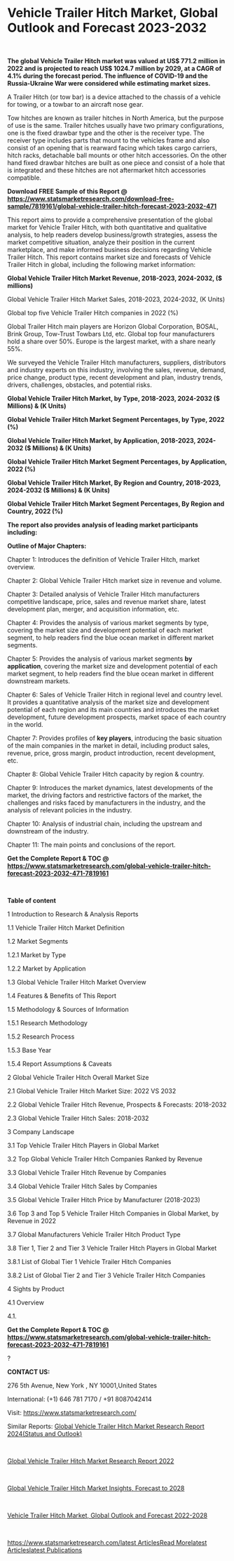 <h1>Vehicle Trailer Hitch Market, Global Outlook and Forecast 2023-2032</h1><br/><p><strong>The global Vehicle Trailer Hitch market was valued at US$ 771.2 million in 2022 and is projected to reach US$ 1024.7 million by 2029, at a <strong>CAGR</strong> of 4.1% during the forecast period. The influence of COVID-19 and the Russia-Ukraine War were considered while estimating market sizes.</strong></p>
 
 
 
 <p>A Trailer Hitch (or tow bar) is a device attached to the chassis of a vehicle for towing, or a towbar to an aircraft nose gear.</p>
 
 
 
 <p>Tow hitches are known as trailer hitches in North America, but the purpose of use is the same. Trailer hitches usually have two primary configurations, one is the fixed drawbar type and the other is the receiver type. The receiver type includes parts that mount to the vehicles frame and also consist of an opening that is rearward facing which takes cargo carriers, hitch racks, detachable ball mounts or other hitch accessories. On the other hand fixed drawbar hitches are built as one piece and consist of a hole that is integrated and these hitches are not aftermarket hitch accessories compatible.</p>
 
 
 
 <p><strong>Download FREE Sample of this Report @ <a href="https://www.statsmarketresearch.com/download-free-sample/7819161/global-vehicle-trailer-hitch-forecast-2023-2032-471">https://www.statsmarketresearch.com/download-free-sample/7819161/global-vehicle-trailer-hitch-forecast-2023-2032-471</a></strong></p>
 
 
 
 <p>This report aims to provide a comprehensive presentation of the global market for Vehicle Trailer Hitch, with both quantitative and qualitative analysis, to help readers develop business/growth strategies, assess the market competitive situation, analyze their position in the current marketplace, and make informed business decisions regarding Vehicle Trailer Hitch. This report contains market size and forecasts of Vehicle Trailer Hitch in global, including the following market information:</p>
 
 
 
 <p><strong>Global Vehicle Trailer Hitch Market Revenue, 2018-2023, 2024-2032, ($ millions)</strong></p>
 
 
 
 <p>Global Vehicle Trailer Hitch Market Sales, 2018-2023, 2024-2032, (K Units)</p>
 
 
 
 <p>Global top five Vehicle Trailer Hitch companies in 2022 (%)</p>
 
 
 
 <p>Global Trailer Hitch main players are Horizon Global Corporation, BOSAL, Brink Group, Tow-Trust Towbars Ltd, etc. Global top four manufacturers hold a share over 50%. Europe is the largest market, with a share nearly 55%.</p>
 
 
 
 <p>We surveyed the Vehicle Trailer Hitch manufacturers, suppliers, distributors and industry experts on this industry, involving the sales, revenue, demand, price change, product type, recent development and plan, industry trends, drivers, challenges, obstacles, and potential risks.</p>
 
 
 
 <p><strong>Global Vehicle Trailer Hitch Market, by Type, 2018-2023, 2024-2032 ($ Millions) & (K Units)</strong></p>
 
 
 
 <p><strong>Global Vehicle Trailer Hitch Market Segment Percentages, by Type, 2022 (%)</strong></p>
 
 
 
 <p><strong>Global Vehicle Trailer Hitch Market, <strong>by Application</strong>, 2018-2023, 2024-2032 ($ Millions) & (K Units)</strong></p>
 
 
 
 <p><strong>Global Vehicle Trailer Hitch Market Segment Percentages, <strong>by Application</strong>, 2022 (%)</strong></p>
 
 
 
 <p><strong>Global Vehicle Trailer Hitch Market, By Region and Country, 2018-2023, 2024-2032 ($ Millions) & (K Units)</strong></p>
 
 
 
 <p><strong>Global Vehicle Trailer Hitch Market Segment Percentages, By Region and Country, 2022 (%)</strong></p>
 
 
 
 <p><strong>The report also provides analysis of leading market participants including:</strong></p>
 
 
 
 <p><strong>Outline of Major Chapters:</strong></p>
 
 
 
 <p>Chapter 1: Introduces the definition of Vehicle Trailer Hitch, market overview.</p>
 
 
 
 <p>Chapter 2: Global Vehicle Trailer Hitch market size in revenue and volume.</p>
 
 
 
 <p>Chapter 3: Detailed analysis of Vehicle Trailer Hitch manufacturers competitive landscape, price, sales and revenue market share, latest development plan, merger, and acquisition information, etc.</p>
 
 
 
 <p>Chapter 4: Provides the analysis of various market segments by type, covering the market size and development potential of each market segment, to help readers find the blue ocean market in different market segments.</p>
 
 
 
 <p>Chapter 5: Provides the analysis of various market segments <strong>by application</strong>, covering the market size and development potential of each market segment, to help readers find the blue ocean market in different downstream markets.</p>
 
 
 
 <p>Chapter 6: Sales of Vehicle Trailer Hitch in regional level and country level. It provides a quantitative analysis of the market size and development potential of each region and its main countries and introduces the market development, future development prospects, market space of each country in the world.</p>
 
 
 
 <p>Chapter 7: Provides profiles of <strong>key players</strong>, introducing the basic situation of the main companies in the market in detail, including product sales, revenue, price, gross margin, product introduction, recent development, etc.</p>
 
 
 
 <p>Chapter 8: Global Vehicle Trailer Hitch capacity by region & country.</p>
 
 
 
 <p>Chapter 9: Introduces the market dynamics, latest developments of the market, the driving factors and restrictive factors of the market, the challenges and risks faced by manufacturers in the industry, and the analysis of relevant policies in the industry.</p>
 
 
 
 <p>Chapter 10: Analysis of industrial chain, including the upstream and downstream of the industry.</p>
 
 
 
 <p>Chapter 11: The main points and conclusions of the report.</p>
 
 
 
 <div><b>Get the Complete Report & TOC @ <a href="https://www.statsmarketresearch.com/global-vehicle-trailer-hitch-forecast-2023-2032-471-7819161">https://www.statsmarketresearch.com/global-vehicle-trailer-hitch-forecast-2023-2032-471-7819161</a></b></div>
 
 
 
 <p><br />
 
 <b>Table of content</b></p>
 
 
 
 <p>1 Introduction to Research & Analysis Reports<br />
 
 1.1 Vehicle Trailer Hitch Market Definition<br />
 
 1.2 Market Segments<br />
 
 1.2.1 Market by Type<br />
 
 1.2.2 Market by Application<br />
 
 1.3 Global Vehicle Trailer Hitch Market Overview<br />
 
 1.4 Features & Benefits of This Report<br />
 
 1.5 Methodology & Sources of Information<br />
 
 1.5.1 Research Methodology<br />
 
 1.5.2 Research Process<br />
 
 1.5.3 Base Year<br />
 
 1.5.4 Report Assumptions & Caveats<br />
 
 2 Global Vehicle Trailer Hitch Overall Market Size<br />
 
 2.1 Global Vehicle Trailer Hitch Market Size: 2022 VS 2032<br />
 
 2.2 Global Vehicle Trailer Hitch Revenue, Prospects & Forecasts: 2018-2032<br />
 
 2.3 Global Vehicle Trailer Hitch Sales: 2018-2032<br />
 
 3 Company Landscape<br />
 
 3.1 Top Vehicle Trailer Hitch Players in Global Market<br />
 
 3.2 Top Global Vehicle Trailer Hitch Companies Ranked by Revenue<br />
 
 3.3 Global Vehicle Trailer Hitch Revenue by Companies<br />
 
 3.4 Global Vehicle Trailer Hitch Sales by Companies<br />
 
 3.5 Global Vehicle Trailer Hitch Price by Manufacturer (2018-2023)<br />
 
 3.6 Top 3 and Top 5 Vehicle Trailer Hitch Companies in Global Market, by Revenue in 2022<br />
 
 3.7 Global Manufacturers Vehicle Trailer Hitch Product Type<br />
 
 3.8 Tier 1, Tier 2 and Tier 3 Vehicle Trailer Hitch Players in Global Market<br />
 
 3.8.1 List of Global Tier 1 Vehicle Trailer Hitch Companies<br />
 
 3.8.2 List of Global Tier 2 and Tier 3 Vehicle Trailer Hitch Companies<br />
 
 4 Sights by Product<br />
 
 4.1 Overview<br />
 
 4.1.</p>
 
 
 
 <div><b>Get the Complete Report & TOC @ <a href="https://www.statsmarketresearch.com/global-vehicle-trailer-hitch-forecast-2023-2032-471-7819161">https://www.statsmarketresearch.com/global-vehicle-trailer-hitch-forecast-2023-2032-471-7819161</a></b></div>
 
 
 
 <p>? </p>
 
 
 
 <p><b>CONTACT US:</b><br />
 
 276 5th Avenue, New York , NY 10001,United States<br />
 
 International: (+1) 646 781 7170 / +91 8087042414<br />
 
 Visit: <a href="https://www.statsmarketresearch.com/">https://www.statsmarketresearch.com/</a><br />
 
 Similar Reports: <a href="https://www.statsmarketresearch.com/global-vehicle-trailer-hitch-forecast-2023-2032-471-7819161">Global Vehicle Trailer Hitch Market Research Report 2024(Status and Outlook)</a><br />
 
 <br />
 
 <a href="https://www.statsmarketresearch.com/global-vehicle-trailer-hitch-forecast-2023-2032-471-7819161">Global Vehicle Trailer Hitch Market Research Report 2022</a><br />
 
 <br />
 
 <a href="https://www.statsmarketresearch.com/global-vehicle-trailer-hitch-forecast-2023-2032-471-7819161">Global Vehicle Trailer Hitch Market Insights, Forecast to 2028</a><br />
 
 <br />
 
 <a href="https://www.statsmarketresearch.com/global-vehicle-trailer-hitch-forecast-2023-2032-471-7819161">Vehicle Trailer Hitch Market, Global Outlook and Forecast 2022-2028</a><br />
 
 <br />
 
 <a href="https://gyeongbokgung.com">https://www.statsmarketresearch.com/</a><a href="https://hallyeomaritime.com">latest Articles</a><a href="https://jingwansa.com">Read More</a><a href="https://nguoiviet.jp/">latest Articles</a><a href="https://www.intelmarketresearch.com/">latest Publications</a></p>